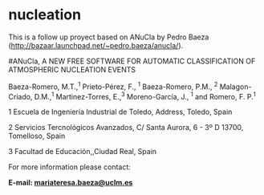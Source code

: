 # nucleation
This is a follow up proyect based on ANuCla by Pedro Baeza (http://bazaar.launchpad.net/~pedro.baeza/anucla/).

#ANuCla, A NEW FREE SOFTWARE FOR AUTOMATIC CLASSIFICATION OF ATMOSPHERIC NUCLEATION EVENTS

Baeza-Romero, M.T.,<sup>1</sup> 
Prieto-Pérez, F., <sup>1</sup> 
Baeza-Romero, P.M., <sup>2</sup> 
Malagon-Criado, D.M.,<sup>1</sup> 
Martinez-Torres, E.,<sup>3</sup> 
Moreno-García, J., <sup>1</sup> and 
Romero, F. P.<sup>1</sup>

 1 Escuela de Ingeniería Industrial de Toledo, Address, Toledo, Spain

 2 Servicios Tercnológicos Avanzados, C/ Santa Aurora, 6 - 3º D 13700, Tomelloso, Spain

 3 Facultad de Educación,,Ciudad Real, Spain

For more information please contact: 

**E-mail: mariateresa.baeza@uclm.es**
